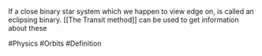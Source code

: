 If a close binary star system which we happen to view edge on, is called an eclipsing binary. [[The Transit method]] can be used to get information about these

#Physics #Orbits #Definition 
